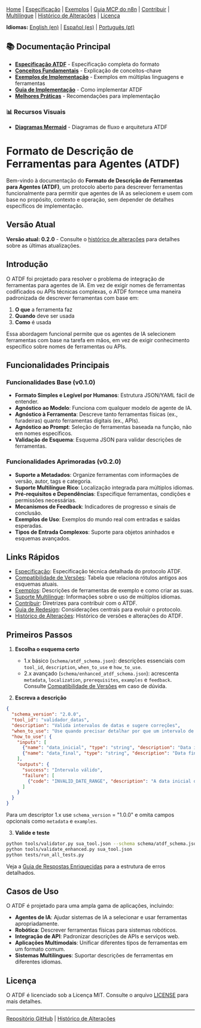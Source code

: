 [Home](index.md) | [Especificação](specification.md) | [Exemplos](examples.md) | [Guia MCP do n8n](n8n_mcp_server_guide.md) | [Contribuir](contributing.md) | [Multilíngue](multilingual.md) | [Histórico de Alterações](changelog.md) | [Licença](license.md)

**Idiomas:** [English (en)](../en/index.md) | [Español (es)](../es/index.md) | [Português (pt)](index.md)

## 📚 Documentação Principal

- **[Especificação ATDF](../docs/ATDF_SPECIFICATION.md)** - Especificação completa do formato
- **[Conceitos Fundamentais](../docs/CONCEPTS.md)** - Explicação de conceitos-chave
- **[Exemplos de Implementação](../docs/examples.md)** - Exemplos em múltiplas linguagens e ferramentas
- **[Guia de Implementação](./IMPLEMENTATION_GUIDE.md)** - Como implementar ATDF
- **[Melhores Práticas](./BEST_PRACTICES.md)** - Recomendações para implementação

### 📊 **Recursos Visuais**
- **[Diagramas Mermaid](../MERMAID_DIAGRAMS.md)** - Diagramas de fluxo e arquitetura ATDF

# Formato de Descrição de Ferramentas para Agentes (ATDF)

Bem-vindo à documentação do **Formato de Descrição de Ferramentas para Agentes (ATDF)**, um protocolo aberto para descrever ferramentas funcionalmente para permitir que agentes de IA as selecionem e usem com base no propósito, contexto e operação, sem depender de detalhes específicos de implementação.

## Versão Atual

**Versão atual: 0.2.0** - Consulte o [histórico de alterações](changelog.md) para detalhes sobre as últimas atualizações.

## Introdução

O ATDF foi projetado para resolver o problema de integração de ferramentas para agentes de IA. Em vez de exigir nomes de ferramentas codificados ou APIs técnicas complexas, o ATDF fornece uma maneira padronizada de descrever ferramentas com base em:

1.  **O que** a ferramenta faz
2.  **Quando** deve ser usada
3.  **Como** é usada

Essa abordagem funcional permite que os agentes de IA selecionem ferramentas com base na tarefa em mãos, em vez de exigir conhecimento específico sobre nomes de ferramentas ou APIs.

## Funcionalidades Principais

### Funcionalidades Base (v0.1.0)
- **Formato Simples e Legível por Humanos**: Estrutura JSON/YAML fácil de entender.
- **Agnóstico ao Modelo**: Funciona com qualquer modelo de agente de IA.
- **Agnóstico à Ferramenta**: Descreve tanto ferramentas físicas (ex., furadeiras) quanto ferramentas digitais (ex., APIs).
- **Agnóstico ao Prompt**: Seleção de ferramentas baseada na função, não em nomes específicos.
- **Validação de Esquema**: Esquema JSON para validar descrições de ferramentas.

### Funcionalidades Aprimoradas (v0.2.0)
- **Suporte a Metadados**: Organize ferramentas com informações de versão, autor, tags e categoria.
- **Suporte Multilíngue Rico**: Localização integrada para múltiplos idiomas.
- **Pré-requisitos e Dependências**: Especifique ferramentas, condições e permissões necessárias.
- **Mecanismos de Feedback**: Indicadores de progresso e sinais de conclusão.
- **Exemplos de Uso**: Exemplos do mundo real com entradas e saídas esperadas.
- **Tipos de Entrada Complexos**: Suporte para objetos aninhados e esquemas avançados.

## Links Rápidos

- [Especificação](specification.md): Especificação técnica detalhada do protocolo ATDF.
- [Compatibilidade de Versões](version_compatibility.md): Tabela que relaciona rótulos antigos aos esquemas atuais.
- [Exemplos](examples.md): Descrições de ferramentas de exemplo e como criar as suas.
- [Suporte Multilíngue](multilingual.md): Informações sobre o uso de múltiplos idiomas.
- [Contribuir](contributing.md): Diretrizes para contribuir com o ATDF.
- [Guia de Redesign](redesign_guidelines.md): Considerações centrais para evoluir o protocolo.
- [Histórico de Alterações](changelog.md): Histórico de versões e alterações do ATDF.

## Primeiros Passos

1. **Escolha o esquema certo**
   - 1.x básico (`schema/atdf_schema.json`): descrições essenciais com `tool_id`, `description`, `when_to_use` e `how_to_use`.
   - 2.x avançado (`schema/enhanced_atdf_schema.json`): acrescenta `metadata`, `localization`, `prerequisites`, `examples` e `feedback`.
   Consulte [Compatibilidade de Versões](version_compatibility.md) em caso de dúvida.

2. **Escreva a descrição**

```json
{
  "schema_version": "2.0.0",
  "tool_id": "validador_datas",
  "description": "Valida intervalos de datas e sugere correções",
  "when_to_use": "Use quando precisar detalhar por que um intervalo de datas é inválido",
  "how_to_use": {
    "inputs": [
      {"name": "data_inicial", "type": "string", "description": "Data inicial ISO 8601", "required": true},
      {"name": "data_final", "type": "string", "description": "Data final ISO 8601", "required": true}
    ],
    "outputs": {
      "success": "Intervalo válido",
      "failure": [
        {"code": "INVALID_DATE_RANGE", "description": "A data inicial deve ser menor que a final"}
      ]
    }
  }
}
```

Para um descriptor 1.x use `schema_version` = "1.0.0" e omita campos opcionais como `metadata` e `examples`.

3. **Valide e teste**

```bash
python tools/validator.py sua_tool.json --schema schema/atdf_schema.json
python tools/validate_enhanced.py sua_tool.json
python tests/run_all_tests.py
```

Veja a [Guia de Respostas Enriquecidas](enriched_responses_guide.md) para a estrutura de erros detalhados.
## Casos de Uso

O ATDF é projetado para uma ampla gama de aplicações, incluindo:

- **Agentes de IA**: Ajudar sistemas de IA a selecionar e usar ferramentas apropriadamente.
- **Robótica**: Descrever ferramentas físicas para sistemas robóticos.
- **Integração de API**: Padronizar descrições de APIs e serviços web.
- **Aplicações Multimodais**: Unificar diferentes tipos de ferramentas em um formato comum.
- **Sistemas Multilíngues**: Suportar descrições de ferramentas em diferentes idiomas.

## Licença

O ATDF é licenciado sob a Licença MIT. Consulte o arquivo [LICENSE](license.md) para mais detalhes.

---

[Repositório GitHub](https://github.com/MauricioPerera/agent-tool-description-format) | [Histórico de Alterações](changelog.md) 
